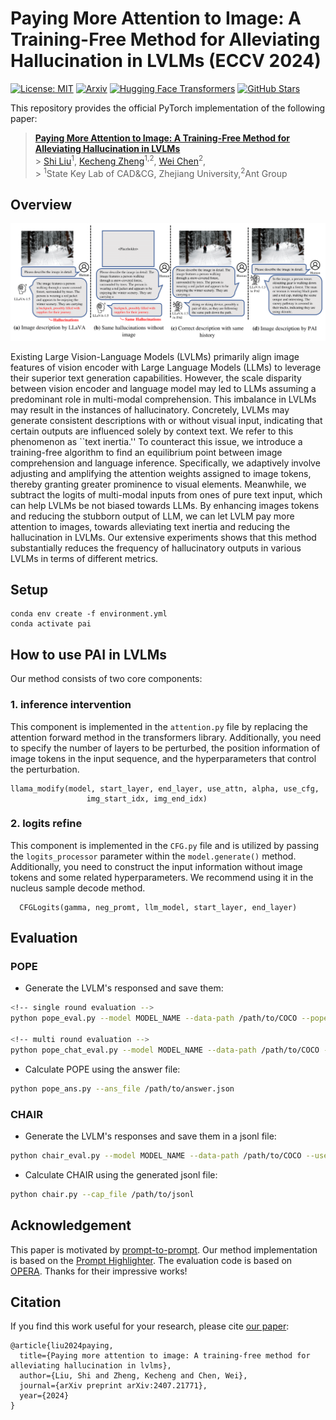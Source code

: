 # Paying More Attention to Image: A Training-Free Method for Alleviating Hallucination in LVLMs (ECCV 2024)

[![License: MIT](https://img.shields.io/badge/License-MIT-g.svg)](https://opensource.org/licenses/MIT)
[![Arxiv](https://img.shields.io/badge/arXiv-2407.21771-B21A1B)](https://arxiv.org/abs/2407.21771)
[![Hugging Face Transformers](https://img.shields.io/badge/%F0%9F%A4%97-Transformers-blue)](https://github.com/huggingface/transformers)
[![GitHub Stars](https://img.shields.io/github/stars/LALBJ/PAI)](https://github.com/LALBJ/PAI)


This repository provides the official PyTorch implementation of the following paper:

> [**Paying More Attention to Image: A Training-Free Method for Alleviating Hallucination in LVLMs**](https://arxiv.org/abs/2407.21771) <br> > [Shi Liu](https://lalbj.github.io/)<sup>1</sup>,
> [Kecheng Zheng](https://zkcys001.github.io/)<sup>1,2</sup>,
> [Wei Chen](http://www.cad.zju.edu.cn/home/chenwei/)<sup>2</sup>,<br> > <sup>1</sup>State Key Lab of CAD\&CG, Zhejiang University,<sup>2</sup>Ant Group <br>

## Overview

<p align="center"><img src="./teaser.png" alt="teaser" /></p>
Existing Large Vision-Language Models (LVLMs) primarily align image features of vision encoder with Large Language Models (LLMs) to leverage their superior text generation capabilities.
However, the scale disparity between vision encoder and language model may led to LLMs assuming a predominant role in multi-modal comprehension.
This imbalance in LVLMs may result in the instances of hallucinatory. 
Concretely, LVLMs may generate consistent descriptions with or without visual input, indicating that certain outputs are influenced solely by context text.
We refer to this phenomenon as ``text inertia.''
To counteract this issue, we introduce a training-free algorithm to find an equilibrium point between image comprehension and language inference. 
Specifically, we adaptively involve adjusting and amplifying the attention weights assigned to image tokens, thereby granting greater prominence to visual elements.
Meanwhile, we subtract the logits of multi-modal inputs from ones of pure text input, which can help LVLMs be not biased towards LLMs.
By enhancing images tokens and reducing the stubborn output of LLM, we can let LVLM pay more attention to images, towards alleviating text inertia and reducing the hallucination in LVLMs.
Our extensive experiments shows that this method substantially reduces the frequency of hallucinatory outputs in various LVLMs in terms of different metrics.

## Setup

```
conda env create -f environment.yml
conda activate pai
```

## How to use PAI in LVLMs

Our method consists of two core components:

### 1. inference intervention

This component is implemented in the `attention.py` file by replacing the attention forward method in the transformers library. Additionally, you need to specify the number of layers to be perturbed, the position information of image tokens in the input sequence, and the hyperparameters that control the perturbation.

```
llama_modify(model, start_layer, end_layer, use_attn, alpha, use_cfg,
                 img_start_idx, img_end_idx)
```

### 2. logits refine

This component is implemented in the `CFG.py` file and is utilized by passing the `logits_processor` parameter within the `model.generate()` method. Additionally, you need to construct the input information without image tokens and some related hyperparameters. We recommend using it in the nucleus sample decode method.

```
  CFGLogits(gamma, neg_promt, llm_model, start_layer, end_layer)
```

## Evaluation

### POPE

- Generate the LVLM's responsed and save them:

```bash
<!-- single round evaluation -->
python pope_eval.py --model MODEL_NAME --data-path /path/to/COCO --pope-type random --use-attn --alpha 0.2 --use-cfg --gamma 1.1 --start-layer 2 --end-layer 32

<!-- multi round evaluation -->
python pope_chat_eval.py --model MODEL_NAME --data-path /path/to/COCO --pope-type random --use-attn --alpha 0.2 --use-cfg --gamma 1.1 --start-layer 2 --end-layer 32
```

- Calculate POPE using the answer file:

```bash
python pope_ans.py --ans_file /path/to/answer.json
```

### CHAIR

- Generate the LVLM's responses and save them in a jsonl file:

```bash
python chair_eval.py --model MODEL_NAME --data-path /path/to/COCO --use-attn --alpha 0.2 --use-cfg --gamma 1.1 --start-layer 2 --end-layer 32
```

- Calculate CHAIR using the generated jsonl file:

```bash
python chair.py --cap_file /path/to/jsonl
```

## Acknowledgement

This paper is motivated by [prompt-to-prompt](https://github.com/google/prompt-to-prompt). Our method implementation is based on the [Prompt Highlighter](https://github.com/dvlab-research/Prompt-Highlighter). The evaluation code is based on [OPERA](https://github.com/shikiw/OPERA). Thanks for their impressive works!

## Citation

If you find this work useful for your research, please cite [our paper](https://arxiv.org/abs/2407.21771):

```
@article{liu2024paying,
  title={Paying more attention to image: A training-free method for alleviating hallucination in lvlms},
  author={Liu, Shi and Zheng, Kecheng and Chen, Wei},
  journal={arXiv preprint arXiv:2407.21771},
  year={2024}
}
```
